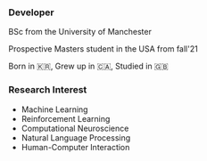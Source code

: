 <!--
**wonkwonlee/wonkwonlee** is a ✨ _special_ ✨ repository because its `README.md` (this file) appears on your GitHub profile.

Here are some ideas to get you started:

- 🔭 I’m currently working on ...
- 🌱 I’m currently learning ...
- 👯 I’m looking to collaborate on ...
- 🤔 I’m looking for help with ...
- 💬 Ask me about ...
- 📫 How to reach me: ...
- 😄 Pronouns: ...
- ⚡ Fun fact: ...
-->

### Developer

BSc from the University of Manchester

Prospective Masters student in the USA from fall'21

Born in 🇰🇷, Grew up in 🇨🇦, Studied in 🇬🇧


### Research Interest
* Machine Learning
* Reinforcement Learning
* Computational Neuroscience
* Natural Language Processing
* Human-Computer Interaction
